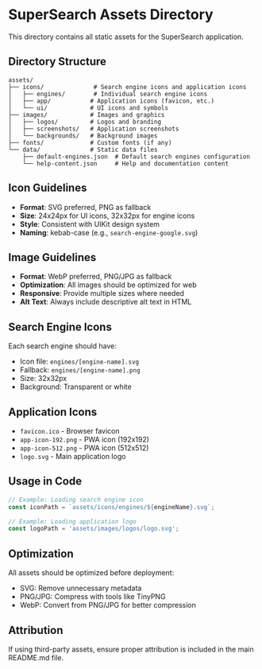 # SuperSearch Assets Directory

This directory contains all static assets for the SuperSearch application.

## Directory Structure

```
assets/
├── icons/              # Search engine icons and application icons
│   ├── engines/        # Individual search engine icons
│   ├── app/           # Application icons (favicon, etc.)
│   └── ui/            # UI icons and symbols
├── images/            # Images and graphics
│   ├── logos/         # Logos and branding
│   ├── screenshots/   # Application screenshots
│   └── backgrounds/   # Background images
├── fonts/             # Custom fonts (if any)
└── data/              # Static data files
    ├── default-engines.json  # Default search engines configuration
    └── help-content.json     # Help and documentation content
```

## Icon Guidelines

- **Format**: SVG preferred, PNG as fallback
- **Size**: 24x24px for UI icons, 32x32px for engine icons
- **Style**: Consistent with UIKit design system
- **Naming**: kebab-case (e.g., `search-engine-google.svg`)

## Image Guidelines

- **Format**: WebP preferred, PNG/JPG as fallback
- **Optimization**: All images should be optimized for web
- **Responsive**: Provide multiple sizes where needed
- **Alt Text**: Always include descriptive alt text in HTML

## Search Engine Icons

Each search engine should have:
- Icon file: `engines/[engine-name].svg`
- Fallback: `engines/[engine-name].png`
- Size: 32x32px
- Background: Transparent or white

## Application Icons

- `favicon.ico` - Browser favicon
- `app-icon-192.png` - PWA icon (192x192)
- `app-icon-512.png` - PWA icon (512x512)
- `logo.svg` - Main application logo

## Usage in Code

```javascript
// Example: Loading search engine icon
const iconPath = `assets/icons/engines/${engineName}.svg`;

// Example: Loading application logo
const logoPath = 'assets/images/logos/logo.svg';
```

## Optimization

All assets should be optimized before deployment:
- SVG: Remove unnecessary metadata
- PNG/JPG: Compress with tools like TinyPNG
- WebP: Convert from PNG/JPG for better compression

## Attribution

If using third-party assets, ensure proper attribution is included in the main README.md file.
